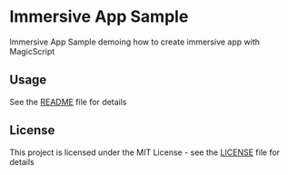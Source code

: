 # Immersive App Sample

Immersive App Sample demoing how to create immersive app with MagicScript

## Usage

See the [README](../README.md) file for details

## License

This project is licensed under the MIT License - see the [LICENSE](../LICENSE) file for details
